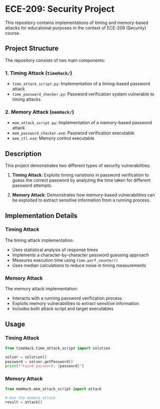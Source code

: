 # ECE-209: Security Project

This repository contains implementations of timing and memory-based attacks for educational purposes in the context of ECE-209 (Security) course.

## Project Structure

The repository consists of two main components:

### 1. Timing Attack (`timeHack/`)
- `time_attack_script.py`: Implementation of a timing-based password attack
- `time_password_checker.py`: Password verification system vulnerable to timing attacks

### 2. Memory Attack (`memHack/`)
- `mem_attack_script.py`: Implementation of a memory-based password attack
- `mem_password_checker.exe`: Password verification executable
- `mem_ctl.exe`: Memory control executable

## Description

This project demonstrates two different types of security vulnerabilities:

1. **Timing Attack**: Exploits timing variations in password verification to guess the correct password by analyzing the time taken for different password attempts.

2. **Memory Attack**: Demonstrates how memory-based vulnerabilities can be exploited to extract sensitive information from a running process.

## Implementation Details

### Timing Attack
The timing attack implementation:
- Uses statistical analysis of response times
- Implements a character-by-character password guessing approach
- Measures execution time using `time.perf_counter()`
- Uses median calculations to reduce noise in timing measurements

### Memory Attack
The memory attack implementation:
- Interacts with a running password verification process
- Exploits memory vulnerabilities to extract sensitive information
- Includes both attack script and target executables

## Usage

### Timing Attack
```python
from timeHack.time_attack_script import solution

solver = solution()
password = solver.getPassword()
print(f"Found password: {password}")
```

### Memory Attack
```python
from memHack.mem_attack_script import attack

# Run the memory attack
result = attack()
```


